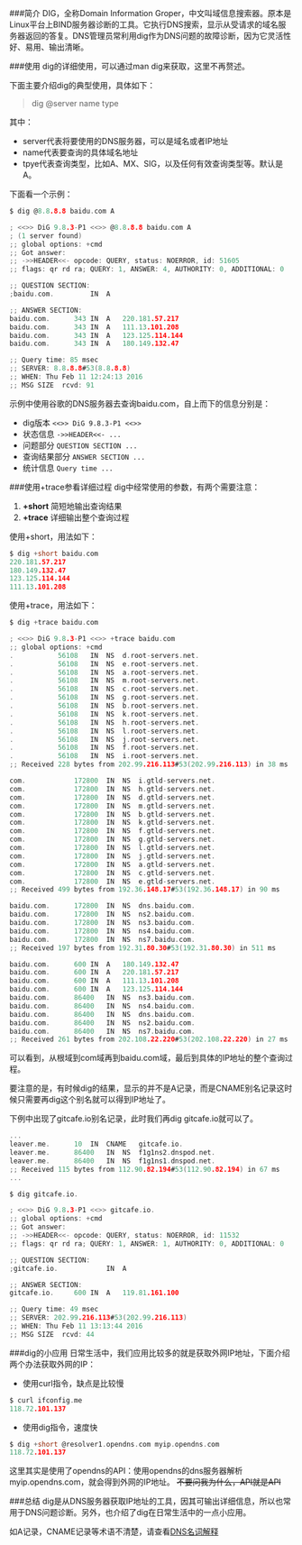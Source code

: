 ###简介
 DIG，全称Domain Information Groper，中文叫域信息搜索器。原本是Linux平台上BIND服务器诊断的工具。它执行DNS搜索，显示从受请求的域名服务器返回的答复。DNS管理员常利用dig作为DNS问题的故障诊断，因为它灵活性好、易用、输出清晰。

###使用
dig的详细使用，可以通过man dig来获取，这里不再赘述。

下面主要介绍dig的典型使用，具体如下：
>dig @server name type

其中：
* server代表将要使用的DNS服务器，可以是域名或者IP地址
* name代表要查询的具体域名地址
* tpye代表查询类型，比如A、MX、SIG，以及任何有效查询类型等。默认是A。

下面看一个示例：

```c
$ dig @8.8.8.8 baidu.com A

; <<>> DiG 9.8.3-P1 <<>> @8.8.8.8 baidu.com A
; (1 server found)
;; global options: +cmd
;; Got answer:
;; ->>HEADER<<- opcode: QUERY, status: NOERROR, id: 51605
;; flags: qr rd ra; QUERY: 1, ANSWER: 4, AUTHORITY: 0, ADDITIONAL: 0

;; QUESTION SECTION:
;baidu.com.			IN	A

;; ANSWER SECTION:
baidu.com.		343	IN	A	220.181.57.217
baidu.com.		343	IN	A	111.13.101.208
baidu.com.		343	IN	A	123.125.114.144
baidu.com.		343	IN	A	180.149.132.47

;; Query time: 85 msec
;; SERVER: 8.8.8.8#53(8.8.8.8)
;; WHEN: Thu Feb 11 12:24:13 2016
;; MSG SIZE  rcvd: 91
```

示例中使用谷歌的DNS服务器去查询baidu.com，自上而下的信息分别是：
* dig版本 `<<>> DiG 9.8.3-P1 <<>>`
* 状态信息 `->>HEADER<<- ...`
* 问题部分 `QUESTION SECTION ...`
* 查询结果部分 `ANSWER SECTION ...`
* 统计信息 `Query time ...`

###使用+trace参看详细过程
dig中经常使用的参数，有两个需要注意：
1. **+short** 简短地输出查询结果
2. **+trace** 详细输出整个查询过程 

使用+short，用法如下：

```c
$ dig +short baidu.com
220.181.57.217
180.149.132.47
123.125.114.144
111.13.101.208
```

使用+trace，用法如下：

```c
$ dig +trace baidu.com

; <<>> DiG 9.8.3-P1 <<>> +trace baidu.com
;; global options: +cmd
.			56108	IN	NS	d.root-servers.net.
.			56108	IN	NS	e.root-servers.net.
.			56108	IN	NS	a.root-servers.net.
.			56108	IN	NS	m.root-servers.net.
.			56108	IN	NS	c.root-servers.net.
.			56108	IN	NS	g.root-servers.net.
.			56108	IN	NS	b.root-servers.net.
.			56108	IN	NS	k.root-servers.net.
.			56108	IN	NS	h.root-servers.net.
.			56108	IN	NS	l.root-servers.net.
.			56108	IN	NS	j.root-servers.net.
.			56108	IN	NS	f.root-servers.net.
.			56108	IN	NS	i.root-servers.net.
;; Received 228 bytes from 202.99.216.113#53(202.99.216.113) in 38 ms

com.			172800	IN	NS	i.gtld-servers.net.
com.			172800	IN	NS	h.gtld-servers.net.
com.			172800	IN	NS	d.gtld-servers.net.
com.			172800	IN	NS	m.gtld-servers.net.
com.			172800	IN	NS	b.gtld-servers.net.
com.			172800	IN	NS	k.gtld-servers.net.
com.			172800	IN	NS	f.gtld-servers.net.
com.			172800	IN	NS	g.gtld-servers.net.
com.			172800	IN	NS	l.gtld-servers.net.
com.			172800	IN	NS	j.gtld-servers.net.
com.			172800	IN	NS	a.gtld-servers.net.
com.			172800	IN	NS	c.gtld-servers.net.
com.			172800	IN	NS	e.gtld-servers.net.
;; Received 499 bytes from 192.36.148.17#53(192.36.148.17) in 90 ms

baidu.com.		172800	IN	NS	dns.baidu.com.
baidu.com.		172800	IN	NS	ns2.baidu.com.
baidu.com.		172800	IN	NS	ns3.baidu.com.
baidu.com.		172800	IN	NS	ns4.baidu.com.
baidu.com.		172800	IN	NS	ns7.baidu.com.
;; Received 197 bytes from 192.31.80.30#53(192.31.80.30) in 511 ms

baidu.com.		600	IN	A	180.149.132.47
baidu.com.		600	IN	A	220.181.57.217
baidu.com.		600	IN	A	111.13.101.208
baidu.com.		600	IN	A	123.125.114.144
baidu.com.		86400	IN	NS	ns3.baidu.com.
baidu.com.		86400	IN	NS	ns4.baidu.com.
baidu.com.		86400	IN	NS	dns.baidu.com.
baidu.com.		86400	IN	NS	ns2.baidu.com.
baidu.com.		86400	IN	NS	ns7.baidu.com.
;; Received 261 bytes from 202.108.22.220#53(202.108.22.220) in 27 ms
```

可以看到，从根域到com域再到baidu.com域，最后到具体的IP地址的整个查询过程。

要注意的是，有时候dig的结果，显示的并不是A记录，而是CNAME别名记录这时候只需要再dig这个别名就可以得到IP地址了。

下例中出现了gitcafe.io别名记录，此时我们再dig gitcafe.io就可以了。

```c
...
leaver.me.		10	IN	CNAME	gitcafe.io.
leaver.me.		86400	IN	NS	f1g1ns2.dnspod.net.
leaver.me.		86400	IN	NS	f1g1ns1.dnspod.net.
;; Received 115 bytes from 112.90.82.194#53(112.90.82.194) in 67 ms
...

$ dig gitcafe.io.

; <<>> DiG 9.8.3-P1 <<>> gitcafe.io.
;; global options: +cmd
;; Got answer:
;; ->>HEADER<<- opcode: QUERY, status: NOERROR, id: 11532
;; flags: qr rd ra; QUERY: 1, ANSWER: 1, AUTHORITY: 0, ADDITIONAL: 0

;; QUESTION SECTION:
;gitcafe.io.			IN	A

;; ANSWER SECTION:
gitcafe.io.		600	IN	A	119.81.161.100

;; Query time: 49 msec
;; SERVER: 202.99.216.113#53(202.99.216.113)
;; WHEN: Thu Feb 11 13:13:44 2016
;; MSG SIZE  rcvd: 44
```

###dig的小应用
日常生活中，我们应用比较多的就是获取外网IP地址，下面介绍两个办法获取外网的IP：
* 使用curl指令，缺点是比较慢

```c
$ curl ifconfig.me
118.72.101.137
```

* 使用dig指令，速度快

```c
$ dig +short @resolver1.opendns.com myip.opendns.com
118.72.101.137
```

这里其实是使用了opendns的API：使用opendns的dns服务器解析myip.opendns.com，就会得到外网的IP地址。
~~不要问我为什么，API就是API~~

###总结
dig是从DNS服务器获取IP地址的工具，因其可输出详细信息，所以也常用于DNS问题诊断。另外，也介绍了dig在日常生活中的一点小应用。

如A记录，CNAME记录等术语不清楚，请查看[DNS名词解释](https://github.com/MeiXXD/SourceTree/blob/master/DNS%E5%90%8D%E8%AF%8D%E8%A7%A3%E9%87%8A.md)
